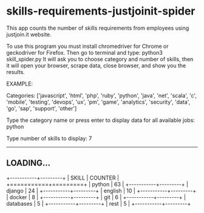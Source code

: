 # skills-requirements-justjoinit-spider
This app counts the number of skills requirements from employees using justjoin.it website.

To use this program you must install chromedriver for Chrome or geckodriver for Firefox.
Then go to terminal and type: python3 skill_spider.py
It will ask you to choose category and number of skills, then it will open your browser, scrape data, close browser, and show you the results.


EXAMPLE: 

Categories:
 ['javascript', 'html', 'php', 'ruby', 'python', 'java', 'net', 'scala', 'c', 'mobile', 'testing', 'devops', 'ux', 'pm', 'game', 'analytics', 'security', 'data', 'go', 'sap', 'support', 'other'] 

Type the category name or press enter to display data for all available jobs: python

Type number of skills to display: 7

---------------------------------------------
LOADING...
---------------------------------------------

+-----------+---------+
| SKILL     | COUNTER |
+===========+=========+
| python    | 63      |
+-----------+---------+
| django    | 24      |
+-----------+---------+
| english   | 10      |
+-----------+---------+
| docker    | 8       |
+-----------+---------+
| git       | 6       |
+-----------+---------+
| databases | 5       |
+-----------+---------+
| rest      | 5       |
+-----------+---------+